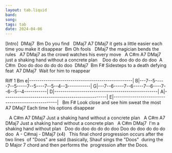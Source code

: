 ```yaml
---
layout: tab.liquid
band:
song:
tags: tab
date: 2024-04-06
---
```

[Intro]  DMaj7  Bm Do you find                    DMaj7                       A7    DMaj7 it gets a little easier each time you make it disappear  Bm Oh fools                          DMaj7 the magician bends the rules                           A7     DMaj7 as the crowd watches his every move         A        C#m            A7       DMaj7  just a shaking hand without a concrete plan            Doo do doo do do do doo                      A     C#m                      Doo do doo do do do doo  DMaj7  Bm                            F# Sidesteps to a death defying feat                 A7  DMaj7  Wait for him to reappear 


Riff 1					   Bm
e|--------------------------------------------------|
B|---7--5-----7--5-----7--5----7--5--4--3-----------|
G|---7--6-----7--6-----7--6----7--6--5--4-----------|
D|--------------------------------------------------|
A|--------------------------------------------------|
E|--------------------------------------------------|   Bm                                F# Look close and see him sweat the most                       A7   DMaj7 Each time his options disappear

         A       C#m             A7       DMaj7 Just a shaking hand without a concrete plan         A       C#m             A7       DMaj7 Just a shaking hand without a concrete plan         A       C#m          DMaj7    I'm a shaking hand without plan   Doo do doo do do do doo Doo do doo do do do doo  A - C#maj - DMaj7 (x4)   This final chord progression occurs after the two lines  of "Doos" are said (basically, Shauf sings the "Doos"  during the D Major 7 chord and then performs the  progression after the Doos.  


